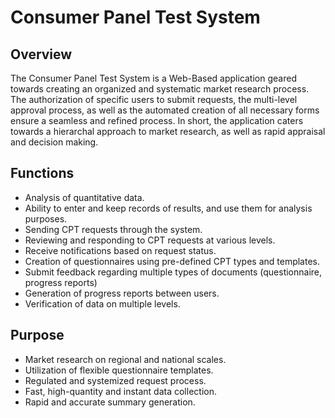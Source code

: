 # Consumer Panel Test System

## Overview
The Consumer Panel Test System is a Web-Based application geared towards creating an organized and systematic market research process. 
The authorization of specific users to submit requests, the multi-level approval process, as well as the automated creation of all 
necessary forms ensure a seamless and refined process. In short, the application caters towards a hierarchal approach to market research, as well as rapid appraisal and decision making.

## Functions
* Analysis of quantitative data.
* Ability to enter and keep records of results, and use them for analysis purposes.
* Sending CPT requests through the system.
* Reviewing and responding to CPT requests at various levels.
* Receive notifications based on request status.
* Creation of questionnaires using pre-defined CPT types and templates.
* Submit feedback regarding multiple types of documents (questionnaire, progress reports)
* Generation of progress reports between users.
* Verification of data on multiple levels.

## Purpose
* Market research on regional and national scales.
* Utilization of flexible questionnaire templates.
* Regulated and systemized request process.
* Fast, high-quantity and instant data collection.
* Rapid and accurate summary generation.
